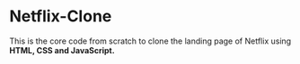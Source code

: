 # Netflix-Clone
This is the core code from scratch to clone the landing page of Netflix using **HTML, CSS and JavaScript.**









